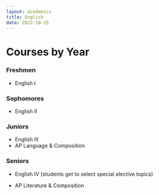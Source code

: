 ```yaml
---
layout: academics
title: English
date: 2022-10-25
---
```


# Courses by Year

### Freshmen

- English I

### Sophomores  

- English II

### Juniors  

- English III
- AP Language & Composition

### Seniors  

- English IV (students get to select special elective topics)

- AP Literature & Composition

